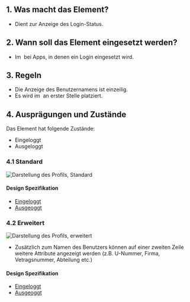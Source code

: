 ## 1. Was macht das Element?
*   Dient zur Anzeige des Login-Status.

## 2. Wann soll das Element eingesetzt werden?
*   Im  bei Apps, in denen ein Login eingesetzt wird.

## 3. Regeln
*   Die Anzeige des Benutzernamens ist einzeilig.
*   Es wird im  an erster Stelle platziert.

## 4. Ausprägungen und Zustände
Das Element hat folgende Zustände:
*   Eingeloggt
*   Ausgeloggt

### 4.1 Standard
![Darstellung des Profils, Standard](https://raw.githubusercontent.com/sbb-design-systems/design-system-mobile-documentation/doku-update/documentation/profile/images/ME19_Standard.png 'class: image')

#### Design Spezifikation
*   [Eingeloggt](https://sbb.invisionapp.com/d/main#/console/14051805/313167011/inspect)
*   [Ausgeoggt](https://sbb.invisionapp.com/d/main#/console/14051805/313167010/inspect)

### 4.2 Erweitert
![Darstellung des Profils, erweitert](https://raw.githubusercontent.com/sbb-design-systems/design-system-mobile-documentation/doku-update/documentation/profile/images/ME19_Erweitert.png 'class: image')

*   Zusätzlich zum Namen des Benutzers können auf einer zweiten Zeile weitere Attribute angezeigt werden (z.B. U-Nummer, Firma, Vetragsnummer, Abteilung etc.)

#### Design Spezifikation
*   [Eingeloggt](https://sbb.invisionapp.com/d/main#/console/14051805/313167009/inspect)
*   [Ausgeoggt](https://sbb.invisionapp.com/d/main#/console/14051805/313167008/inspect)